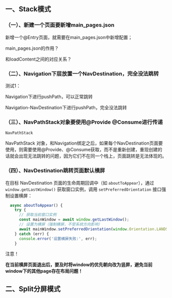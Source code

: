 ## 一、Stack模式

### （一）、新建一个页面要新增main_pages.json



新增一个@Entry页面，就需要在main_pages.json中新增配置；

main_pages.json的作用？

和loadContent之间的对应关系？





### （二）、Navigation下层放置一个NavDestination，完全没法跳转





测试1：

Navigation下进行pushPath，可以正常跳转



Navigation-NavDestination下进行pushPath，完全没法跳转





### （三）、NavPathStack对象要使用@Provide @Consume进行传递

```
NavPathStack
```

NavPathStack 对象，和Navigation绑定之后，如果每个NavDestination页面要使用，则需要使用@Provide、@Consume获取，而不是重新创建，重现创建的话就会出现无法跳转的问题，因为它们不在同一个栈上，页面跳转是无法体现的。





### （四）、NavDestination跳转页面默认横屏

在目标 NavDestination 页面的生命周期回调中（如 `aboutToAppear`），通过 `window.getLastWindow()` 获取窗口实例，调用 `setPreferredOrientation` 接口强制设置横屏：



```typescript
  async aboutToAppear() {
    try {
      // 获取当前窗口实例
      const mainWindow = await window.getLastWindow();
      // 设置为横屏（强制横屏，不受系统方向影响）
      await mainWindow.setPreferredOrientation(window.Orientation.LANDSCAPE);
    } catch (err) {
      console.error('设置横屏失败:', err);
    }
```



注意！

**在当前横屏页面退出后，要及时将window的优先朝向改为竖屏，避免当前window下的其他page存在布局问题！**





## 二、Split分屏模式